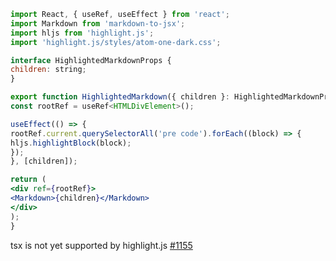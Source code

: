```jsx
import React, { useRef, useEffect } from 'react';
import Markdown from 'markdown-to-jsx';
import hljs from 'highlight.js';
import 'highlight.js/styles/atom-one-dark.css';

interface HighlightedMarkdownProps {
children: string;
}

export function HighlightedMarkdown({ children }: HighlightedMarkdownProps) {
const rootRef = useRef<HTMLDivElement>();

useEffect(() => {
rootRef.current.querySelectorAll('pre code').forEach((block) => {
hljs.highlightBlock(block);
});
}, [children]);

return (
<div ref={rootRef}>
<Markdown>{children}</Markdown>
</div>
);
}
```

tsx is not yet supported by highlight.js [#1155](https://github.com/highlightjs/highlight.js/issues/1155)
